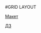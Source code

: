 #GRID LAYOUT

[Макет](https://www.freecodecamp.org/news/content/images/size/w2000/2022/05/CSS-GRID-3.png)

[ДЗ](https://shumaw.github.io/FE_basic/Homework_20220922)